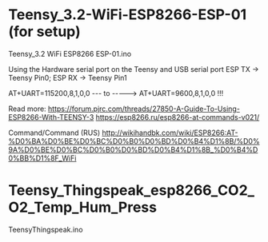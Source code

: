 # Teensy_3.2-WiFi-ESP8266-ESP-01 (for setup)
Teensy_3.2 WiFi ESP8266 ESP-01.ino

Using the Hardware serial port on the Teensy and USB serial port
ESP TX -> Teensy Pin0;
ESP RX -> Teensy Pin1

AT+UART=115200,8,1,0,0 --- to -----> AT+UART=9600,8,1,0,0 !!!

Read more: https://forum.pjrc.com/threads/27850-A-Guide-To-Using-ESP8266-With-TEENSY-3
https://esp8266.ru/esp8266-at-commands-v021/

Command/Command (RUS) http://wikihandbk.com/wiki/ESP8266:AT-%D0%BA%D0%BE%D0%BC%D0%B0%D0%BD%D0%B4%D1%8B/%D0%9A%D0%BE%D0%BC%D0%B0%D0%BD%D0%B4%D1%8B_%D0%B4%D0%BB%D1%8F_WiFi


# Teensy_Thingspeak_esp8266_СO2_O2_Temp_Hum_Press
TeensyThingspeak.ino
